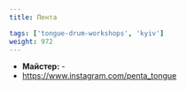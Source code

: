 ```yaml
---
title: Пента

tags: ['tongue-drum-workshops', 'kyiv']
weight: 972
---
```



- **Майстер:** -
- https://www.instagram.com/penta_tongue


